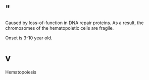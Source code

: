 # "

Caused by loss-of-function in DNA repair proteins.
As a result, the chromosomes of the hematopoietic cells are fragile.

Onset is 3-10 year old.

# v

Hematopoiesis
